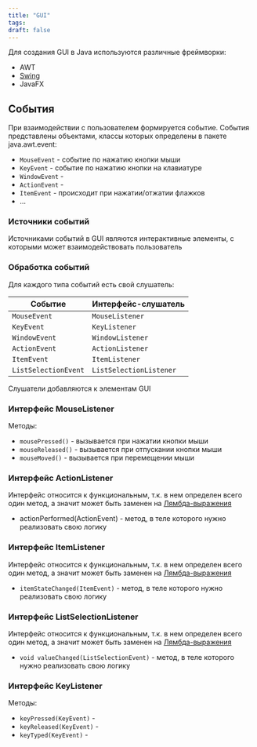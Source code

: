 ```yaml
---
title: "GUI"
tags:
draft: false
---
```


Для создания GUI в Java используются различные фреймворки:

- AWT
- [Swing](swing.md)
- JavaFX

## События

При взаимодействии с пользователем формируется событие. События представлены объектами, классы которых определены в пакете java.awt.event:

- `MouseEvent` - событие по нажатию кнопки мыши
- `KeyEvent` - событие по нажатию кнопки на клавиатуре
- `WindowEvent` -
- `ActionEvent` -
- `ItemEvent` - происходит при нажатии/отжатии флажков
- ...

### Источники событий

Источниками событий в GUI являются интерактивные элементы, с которыми может взаимодействовать пользователь

### Обработка событий
Для каждого типа событий есть свой слушатель:

| **Событие** | **Интерфейс-слушатель** |
| --- | --- |
| `MouseEvent` | `MouseListener` |
| `KeyEvent` | `KeyListener` |
| `WindowEvent` | `WindowListener` |
| `ActionEvent` | `ActionListener` |
| `ItemEvent` | `ItemListener` |
| `ListSelectionEvent` | `ListSelectionListener` |

Слушатели добавляются к элементам GUI

### Интерфейс MouseListener
Методы:
- `mousePressed()` - вызывается при нажатии кнопки мыши
- `mouseReleased()` - вызывается при отпускании кнопки мыши
- `mouseMoved()` - вызывается при перемещении мыши

### Интерфейс ActionListener

Интерфейс относится к функциональным, т.к. в нем определен всего один метод, а значит может быть заменен на [Лямбда-выражения](stream_and_lambda/lambda_expressions.md)

- actionPerformed(ActionEvent) - метод, в теле которого нужно реализовать свою логику

### Интерфейс ItemListener

Интерфейс относится к функциональным, т.к. в нем определен всего один метод, а значит может быть заменен на [Лямбда-выражения](stream_and_lambda/lambda_expressions.md)

- `itemStateChanged(ItemEvent)` - метод, в теле которого нужно реализовать свою логику

### Интерфейс ListSelectionListener

Интерфейс относится к функциональным, т.к. в нем определен всего один метод, а значит может быть заменен на [Лямбда-выражения](stream_and_lambda/lambda_expressions.md)

- `void valueChanged(ListSelectionEvent)` - метод, в теле которого нужно реализовать свою логику

### Интерфейс KeyListener
Методы:
- `keyPressed(KeyEvent)` -
- `keyReleased(KeyEvent)` -
- `keyTyped(KeyEvent)` -